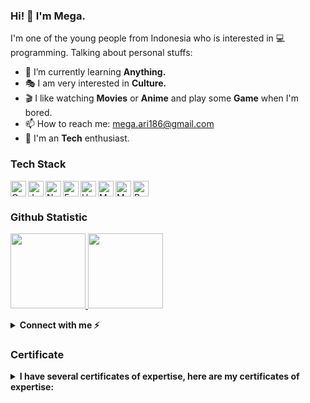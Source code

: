### Hi! 👋 I'm Mega.

I'm one of the young people from Indonesia who is interested in 💻 programming. Talking about personal stuffs:

- 🌱 I’m currently learning **Anything.**
- 🎭 I am very interested in **Culture.**
- 🎬 I like watching **Movies** or **Anime** and play some **Game** when I'm bored.
- 📫 How to reach me: mega.ari186@gmail.com
- 🤠 I'm an **Tech** enthusiast.

### Tech Stack

<p align="left">
<a href="https://golang.google.cn/" target="_blank" rel="noreferrer"><img align="left" title="JavaScript" src="https://ashitani.jp/golangtips/gopher.png" width="25px" height="25px" alt="Golang" /></a>
<a href="https://developer.mozilla.org/en-US/docs/Web/JavaScript" target="_blank" rel="noreferrer"><img align="left" title="JavaScript" src="https://raw.githubusercontent.com/danielcranney/readme-generator/main/public/icons/skills/javascript-colored.svg" width="25px" height="25px" alt="JavaScript" /></a>
<a href="https://nodejs.org/en/" target="_blank" rel="noreferrer"><img align="left" title="NodeJS" src="https://raw.githubusercontent.com/danielcranney/readme-generator/main/public/icons/skills/nodejs-colored.svg"width="25px" height="25px" alt="NodeJS" /></a>
<a href="https://expressjs.com/" target="_blank" rel="noreferrer"><img align="left" title="Express" src="https://raw.githubusercontent.com/danielcranney/readme-generator/main/public/icons/skills/express-colored.svg" width="25px" height="25px" alt="Express" /></a>
<a href="https://hapi.dev/" target="_blank" rel="noreferrer"><img align="left" title="Hapi (NodeJS HTTP Framework)" width="25px" height="25px" src="https://avatars.githubusercontent.com/u/3774533?s=200&v=4" /></a>
<a href="https://www.postgresql.org/" target="_blank" rel="noreferrer"><img title="PostgreeSQL" src="https://raw.githubusercontent.com/danielcranney/readme-generator/main/public/icons/skills/postgresql-colored.svg" width="25px" height="25px" alt="PostgreSQL" /></a>
<a href="https://www.mysql.com/" target="_blank" rel="noreferrer"><img align="left" title="ReactJS" src="https://pngimg.com/uploads/mysql/mysql_PNG23.png" width="25px" height="25px" alt="Mysql" /></a>
<a href="https://www.mongodb.com/" target="_blank" rel="noreferrer"><img align="left" title="MongoDB" src="https://raw.githubusercontent.com/danielcranney/readme-generator/main/public/icons/skills/mongodb-colored.svg" width="25px" height="25px" alt="MongoDB" /></a>
</p>

### Github Statistic

<p align="left">
<a href="https://github.com/megaariii">
  <img height="120em" src="https://github-readme-stats-eight-theta.vercel.app/api?username=megaariii&show_icons=true&theme=algolia&include_all_commits=true&count_private=true"/>
  <img height="120em" src="https://github-readme-stats-eight-theta.vercel.app/api/top-langs/?username=megaariii&layout=compact&langs_count=8&theme=algolia"/>
</a>
</p>

<details>
  <summary><strong>Connect with me ⚡️<strong></summary><br>

- Portfolio: [On Progress](https://www.google.com)
- LinkedIn: [linkedin.com/in/i-wayan-mega-arimerta-b95922200](https://www.linkedin.com/in/i-wayan-mega-arimerta-b95922200/)
- Instagram: [instagram.com/megaariii](https://www.instagram.com/megaariii)
  </details>

### Certificate

<details>
  <summary><strong>I have several certificates of expertise, here are my certificates of expertise:<strong></summary><br>

- [Responsive Web Design](https://www.freecodecamp.org/certification/megaariii/responsive-web-design) ~ freeCodeCamp
- [JavaScript Algorithms and Data Structures](https://www.freecodecamp.org/certification/megaariii/javascript-algorithms-and-data-structures) ~ freeCodeCamp
- [JavaScript](https://www.sololearn.com/certificates/course/en/24397451/1024/landscape/png) ~ SoloLearn
- [React + Redux](https://www.sololearn.com/Certificate/1097-24397451/jpg/) ~ SoloLearn
- [JavaScript (Basic)](https://www.hackerrank.com/certificates/a8bc67d6fae8) ~ HackerRank
  </details>
